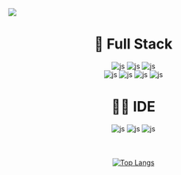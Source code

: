 <img src="https://images.unsplash.com/photo-1612892483236-52d32a0e0ac1?q=80&w=2070&auto=format&fit=crop&ixlib=rb-4.0.3&ixid=M3wxMjA3fDB8MHxwaG90by1wYWdlfHx8fGVufDB8fHx8fA%3D%3D" />
<div align="center">
  
<h1>🚀 Full Stack</h1> 

![js](https://img.shields.io/badge/Java-ff3399?style=for-the-badge&logo=java&logoColor=white)
![js](https://img.shields.io/badge/Mysql-5a9e6f?style=for-the-badge&logo=Mysql&logoColor=white)
![js](https://img.shields.io/badge/Oracle-f4de9a?style=for-the-badge&logo=Oracle&logoColor=white)
<br>
![js](https://img.shields.io/badge/HTML-82b8d9?style=for-the-badge&logo=html5&logoColor=white)
![js](https://img.shields.io/badge/CSS-d94c4c?&style=for-the-badge&logo=css3&logoColor=white)
![js](https://img.shields.io/badge/JavaScript-fda026?style=for-the-badge&logo=JavaScript&logoColor=white)
![js](https://img.shields.io/badge/TypeScript-ffff66?style=for-the-badge&logo=typescript&logoColor=white)


<h1>👩‍💻 IDE</h1> 

![js](https://img.shields.io/badge/Eclipse-f3e5ab?style=for-the-badge&logo=eclipse&logoColor=white)
![js](https://img.shields.io/badge/IntelliJ_IDEA-ff8c69.svg?style=for-the-badge&logo=intellij-idea&logoColor=white)
![js](https://img.shields.io/badge/Visual_Studio_Code-905d5d?style=for-the-badge&logo=visual%20studio%20code&logoColor=white)
<br/><br/><br/><br/>
[![Top Langs](https://github-readme-stats.vercel.app/api/top-langs/?username=welcomeglory)](https://github.com/anuraghazra/github-readme-stats)
</div>





